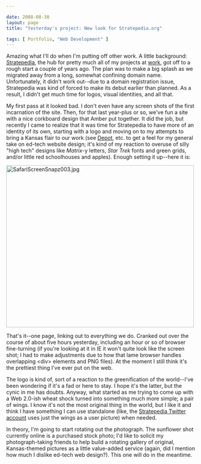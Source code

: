 ```yaml
--- 

date: 2008-08-30
layout: page
title: "Yesterday's project: New look for Stratepedia.org"

tags: [ Portfolio, "Web Development" ]
---
```

Amazing what I'll do when I'm putting off other work. A little background: <a href="http://stratepedia.org/">Stratepedia</a>, the hub for pretty much all of my projects at <a href="http://kucrl.org/">work</a>, got off to a rough start a couple of years ago. The plan was to make a big splash as we migrated away from a long, somewhat confining domain name. Unfortunately, it didn't work out--due to a domain registration issue, Stratepedia was kind of forced to make its debut earlier than planned. As a result, I didn't get much time for logos, visual identities, and all that.

My first pass at it looked bad. I don't even have any screen shots of the first incarnation of the site. Then, for that last year-plus or so, we've fun a site with a nice corkboard design that Amber put together. It did the job, but recently I came to realize that it was time for Stratepedia to have more of an identity of its own, starting with a logo and moving on to my attempts to bring a Kansas flair to our work (see <a href="http://depot.stratepedia.org/">Depot</a>, etc. to get a feel for my general take on ed-tech website design; it's kind of my reaction to overuse of silly "high tech" designs like <em>Matrix</em>-y letters, <em>Star Trek</em> fonts and green grids, and/or little red schoolhouses and apples). Enough setting it up--here it is:

<p>
  <img src="/uploads/2008/08/safariscreensnapz003.jpg" alt="SafariScreenSnapz003.jpg" border="0" width="500" height="432" />
</p>

That's it--one page, linking out to everything we do. Cranked out over the course of about five hours yesterday, including an hour or so of browser fine-turning (if you're looking at it in IE it won't quite look like the screen shot; I had to make adjustments due to how that lame browser handles overlapping &lt;div> elements and PNG files). At the moment I still think it's the prettiest thing I've ever put on the web.

The logo is kind of, sort of a reaction to the greenification of the world--I've been wondering if it's a fad or here to stay. I hope it's the latter, but the cynic in me has doubts. Anyway, what started as me trying to come up with a Web 2.0-ish wheat shock turned into something much more simple; a pair of wings. I know it's not the most original thing in the world, but I like it and think I have something I can use standalone (like, the <a href="http://twitter.com/stratepedia">Stratepedia Twitter account</a> uses just the wings as a user picture) when needed.

In theory, I'm going to start rotating out the photograph. The sunflower shot currently online is a purchased stock photo; I'd like to solicit my photograph-taking friends to help build a rotating gallery of original, Kansas-themed pictures as a little value-added service (again, did I mention how much I dislike ed-tech web design?). This one will do in the meantime.
